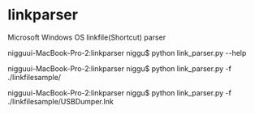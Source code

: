 # linkparser
Microsoft Windows OS linkfile(Shortcut) parser


nigguui-MacBook-Pro-2:linkparser niggu$ python link_parser.py --help

nigguui-MacBook-Pro-2:linkparser niggu$ python link_parser.py -f ./linkfilesample/

nigguui-MacBook-Pro-2:linkparser niggu$ python link_parser.py -f ./linkfilesample/USBDumper.lnk

